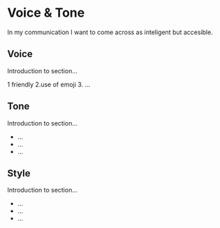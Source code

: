 # Voice & Tone

In my communication I want to come across as inteligent but accesible.

## Voice

Introduction to section…

1 friendly
2.use of emoji
3. …

## Tone

Introduction to section…

- …
- …
- …

## Style

Introduction to section…

<!-- Perhaps include style tips on capitalization of headings (sentence or title case), words to avoid, or general grammar and mechanics dos and don'ts, etc. See https://styleguide.mailchimp.com/grammar-and-mechanics/-->

- …
- …
- …

